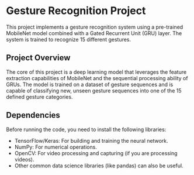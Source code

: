 # Gesture Recognition Project

This project implements a gesture recognition system using a pre-trained MobileNet model combined with a Gated Recurrent Unit (GRU) layer. The system is trained to recognize 15 different gestures.

## Project Overview

The core of this project is a deep learning model that leverages the feature extraction capabilities of MobileNet and the sequential processing ability of GRUs. The model is trained on a dataset of gesture sequences and is capable of classifying new, unseen gesture sequences into one of the 15 defined gesture categories.

## Dependencies

Before running the code, you need to install the following libraries:

*   TensorFlow/Keras: For building and training the neural network.
*   NumPy: For numerical operations.
*   OpenCV: For video processing and capturing (if you are processing videos).
*   Other common data science libraries (like pandas) can also be useful.


